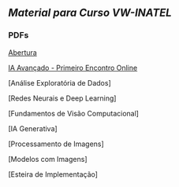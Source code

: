 ## *Material para Curso VW-INATEL*

### PDFs
[Abertura](https://github.com/rlrocha90/CursoVW/blob/8825ebca7f04d1d5c87d316af739831fc4623454/PDFs/00%20-%20Abertura.pdf)  

[IA Avançado - Primeiro Encontro Online](https://github.com/rlrocha90/CursoVW/blob/5d1ccaad040fbcaf36a15d759db9c86af6b67401/PDFs/00%20-%20IA%20Avan%C3%A7ado%20-%20Introdu%C3%A7%C3%A3o.pdf)  

[Análise Exploratória de Dados]  

[Redes Neurais e Deep Learning]

[Fundamentos de Visão Computacional]

[IA Generativa]

[Processamento de Imagens]

[Modelos com Imagens]

[Esteira de Implementação]
